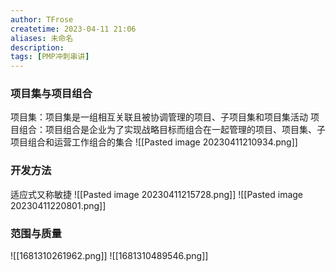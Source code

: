 ```yaml
---
author: TFrose
createtime: 2023-04-11 21:06
aliases: 未命名
description:
tags: [PMP冲刺串讲]
---
```


### **项目集与项目组合**
项目集：项目集是一组相互关联且被协调管理的项目、子项目集和项目集活动
项目组合：项目组合是企业为了实现战略目标而组合在一起管理的项目、项目集、子项目组合和运营工作组合的集合
![[Pasted image 20230411210934.png]]
 
### **开发方法**
适应式又称敏捷
![[Pasted image 20230411215728.png]]
![[Pasted image 20230411220801.png]]

### **范围与质量**
![[1681310261962.png]]
![[1681310489546.png]]

